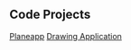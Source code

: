 ## Code Projects

[Planeapp](https://baclemen.github.io/cb_pen_drawingapp/)
[Drawing Application](https://baclemen.github.io/cb_pen_planeapp/)
